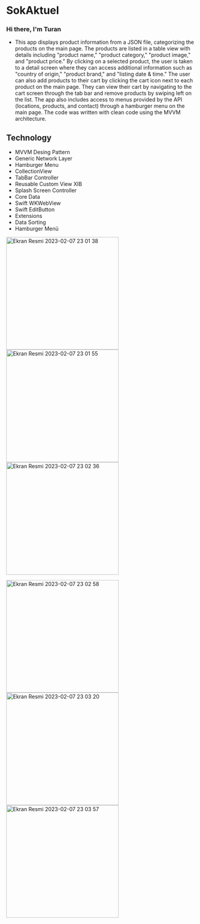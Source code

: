 # SokAktuel
### Hi there, I'm Turan

- This app displays product information from a JSON file, categorizing the products on the main page. The products are listed in a table view with details including "product name," "product category," "product image," and "product price." By clicking on a selected product, the user is taken to a detail screen where they can access additional information such as "country of origin," "product brand," and "listing date & time." The user can also add products to their cart by clicking the cart icon next to each product on the main page. They can view their cart by navigating to the cart screen through the tab bar and remove products by swiping left on the list. The app also includes access to menus provided by the API (locations, products, and contact) through a hamburger menu on the main page. The code was written with clean code using the MVVM architecture.




## Technology

-  MVVM Desing Pattern
-  Generic Network Layer
-  Hamburger Menu
-  CollectionView
-  TabBar Controller
-  Reusable Custom View XIB
-  Splash Screen Controller
-  Core Data
-  Swift WKWebView
-  Swift EditButton
-  Extensions
-  Data Sorting
-  Hamburger Menü


<img width="300" alt="Ekran Resmi 2023-02-07 23 01 38" src="https://user-images.githubusercontent.com/98350672/217367918-7e95e313-0a7c-447b-87a9-0c0108e35323.png"> <img width="300" alt="Ekran Resmi 2023-02-07 23 01 55" src="https://user-images.githubusercontent.com/98350672/217367998-ab0136c4-39bf-412d-b60b-ddd44b72f940.png"> <img width="300" alt="Ekran Resmi 2023-02-07 23 02 36" src="https://user-images.githubusercontent.com/98350672/217368058-ceb53855-0d0c-4d88-8088-5348c89b96e1.png">


 <img width="300" alt="Ekran Resmi 2023-02-07 23 02 58" src="https://user-images.githubusercontent.com/98350672/217368118-de648646-e655-4893-b0b5-a25ea4128265.png"> <img width="300" alt="Ekran Resmi 2023-02-07 23 03 20" src="https://user-images.githubusercontent.com/98350672/217368162-460d2045-14e0-4996-b2ae-509b0dbe2c2d.png"> <img width="300" alt="Ekran Resmi 2023-02-07 23 03 57" src="https://user-images.githubusercontent.com/98350672/217368198-08f8c5c8-f6e4-472e-8783-dad7e8decaec.png">









